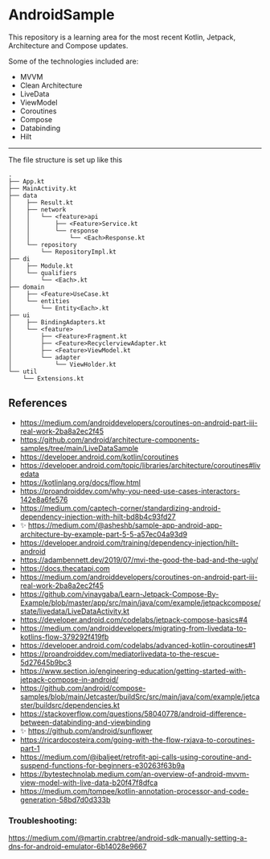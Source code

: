 # AndroidSample

This repository is a learning area for the most recent Kotlin, Jetpack, Architecture and Compose updates.

Some of the technologies included are:
- MVVM
- Clean Architecture
- LiveData
- ViewModel
- Coroutines
- Compose
- Databinding
- Hilt

---

The file structure is set up like this

```
.
├── App.kt
├── MainActivity.kt
├── data
│    ├── Result.kt
│    ├── network
│    │   └── <feature>api
│    │       ├── <Feature>Service.kt
│    │       └── response
│    │           └── <Each>Response.kt
│    └── repository
│        └── RepositoryImpl.kt
├── di
│    ├── Module.kt
│    └── qualifiers
│        └── <Each>.kt
├── domain
│    ├── <Feature>UseCase.kt
│    └── entities
│        └── Entity<Each>.kt
├── ui
│    ├── BindingAdapters.kt
│    └── <feature>
│        ├── <Feature>Fragment.kt
│        ├── <Feature>RecyclerviewAdapter.kt
│        ├── <Feature>ViewModel.kt
│        └── adapter
│            └── ViewHolder.kt
└── util
    └── Extensions.kt
```

## References
- https://medium.com/androiddevelopers/coroutines-on-android-part-iii-real-work-2ba8a2ec2f45
- https://github.com/android/architecture-components-samples/tree/main/LiveDataSample
- https://developer.android.com/kotlin/coroutines
- https://developer.android.com/topic/libraries/architecture/coroutines#livedata
- https://kotlinlang.org/docs/flow.html
- https://proandroiddev.com/why-you-need-use-cases-interactors-142e8a6fe576
- https://medium.com/captech-corner/standardizing-android-dependency-injection-with-hilt-bd8b4c93fd27
- ✨ https://medium.com/@asheshb/sample-app-android-app-architecture-by-example-part-5-5-a57ec04a93d9
- https://developer.android.com/training/dependency-injection/hilt-android
- https://adambennett.dev/2019/07/mvi-the-good-the-bad-and-the-ugly/
- https://docs.thecatapi.com
- https://medium.com/androiddevelopers/coroutines-on-android-part-iii-real-work-2ba8a2ec2f45
- https://github.com/vinaygaba/Learn-Jetpack-Compose-By-Example/blob/master/app/src/main/java/com/example/jetpackcompose/state/livedata/LiveDataActivity.kt
- https://developer.android.com/codelabs/jetpack-compose-basics#4
- https://medium.com/androiddevelopers/migrating-from-livedata-to-kotlins-flow-379292f419fb
- https://developer.android.com/codelabs/advanced-kotlin-coroutines#1
- https://proandroiddev.com/mediatorlivedata-to-the-rescue-5d27645b9bc3
- https://www.section.io/engineering-education/getting-started-with-jetpack-compose-in-android/
- https://github.com/android/compose-samples/blob/main/Jetcaster/buildSrc/src/main/java/com/example/jetcaster/buildsrc/dependencies.kt
- https://stackoverflow.com/questions/58040778/android-difference-between-databinding-and-viewbinding
- ✨ https://github.com/android/sunflower
- https://ricardocosteira.com/going-with-the-flow-rxjava-to-coroutines-part-1
- https://medium.com/@ibaljeet/retrofit-api-calls-using-coroutine-and-suspend-functions-for-beginners-e30263f63b9a
- https://bytestechnolab.medium.com/an-overview-of-android-mvvm-view-model-with-live-data-b20f47f8dfca
- https://medium.com/tompee/kotlin-annotation-processor-and-code-generation-58bd7d0d333b

### Troubleshooting:
https://medium.com/@martin.crabtree/android-sdk-manually-setting-a-dns-for-android-emulator-6b14028e9667